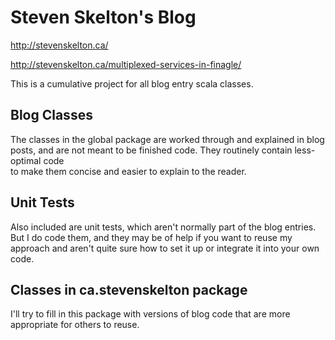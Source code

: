 # Steven Skelton's Blog
<http://stevenskelton.ca/>


http://stevenskelton.ca/multiplexed-services-in-finagle/

This is a cumulative project for all blog entry scala classes.

## Blog Classes

The classes in the global package are worked through and explained in blog posts,
and are not meant to be finished code.  They routinely contain less-optimal code  
to make them concise and easier to explain to the reader.

## Unit Tests

Also included are unit tests, which aren't normally part of the blog entries.
But I do code them, and they may be of help if you want to reuse my approach and
aren't quite sure how to set it up or integrate it into your own code.

## Classes in ca.stevenskelton package

I'll try to fill in this package with versions of blog code that are more appropriate 
for others to reuse.